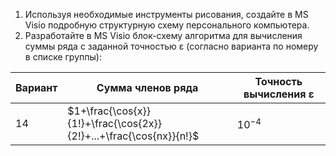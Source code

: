 1. Используя необходимые инструменты рисования, создайте в MS Visio подробную структурную схему персонального компьютера.
2. Разработайте в MS Visio блок-схему алгоритма для вычисления суммы ряда с заданной точностью ε (согласно варианта по номеру в списке группы):
  
| Вариант | Сумма членов ряда                                                  | Точность вычисления ε |
| ------- | ------------------------------------------------------------------ | --------------------- |
| 14      | $1+\frac{\cos{x}}{1!}+\frac{\cos{2x}}{2!}+...+\frac{\cos{nx}}{n!}$ | $10^{−4}$             |
